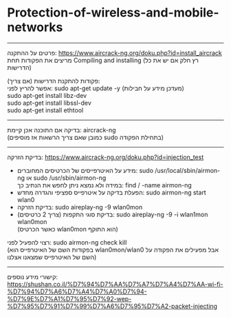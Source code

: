 # Protection-of-wireless-and-mobile-networks


--------------------------------------------------------------------------------------------------
פרטים על ההתקנה:
https://www.aircrack-ng.org/doku.php?id=install_aircrack    
מריצים את הפקודות תחת Compiling and installing (רץ חלק אם יש את כל הדרישות)
    
פקודות להתקנת הדרישות (אם צריך):    
אפשר להריץ לפני: sudo apt-get update -y (מעדכן מידע על חבילות)    
sudo apt-get install libz-dev    
sudo apt-get install libssl-dev    
sudo apt-get install ethtool    

--------------------------------------------------------------------------------------------------    

בדיקה אם התוכנה אכן קיימת: aircrack-ng    
(כמובן שאם צריך הרשאות אז מוסיפים sudo בתחילת הפקודה)

--------------------------------------------------------------------------------------------------    
בדיקת הזרקה: https://www.aircrack-ng.org/doku.php?id=injection_test    

* מידע על האיטרפייסים של הכרטיסים המחוברים: sudo /usr/local/sbin/airmon-ng או sudo /usr/sbin/airmon-ng   
  במידה ולא נמצא ניתן לחפש את הנתיב כך: find / -name airmon-ng   
* הפעלת בדיקה על איטרפייס ספציפי והגדרה מחדש: sudo airmon-ng start wlan0    
* בדיקת הזרקה: sudo aireplay-ng -9 wlan0mon     
* בדיקת סוגי התקפות (צריך 2 כרטיסים): sudo aireplay-ng -9 -i wlan1mon wlan0mon   
 (כאשר הכרטיס wlan0mon הוא התוקף) 

רצוי להפעיל לפני: sudo airmon-ng check kill   
(בפקודות השם של האיטרפייס הוא wlan0mon/wlan0 אבל מפעילים את הפקודה על השם של האיטרפייס שמצאנו אצלנו)

--------------------------------------------------------------------------------------------------    
קישורי מידע נוספים:     
https://shushan.co.il/%D7%94%D7%AA%D7%A7%D7%A4%D7%AA-wi-fi-%D7%94%D7%A6%D7%A4%D7%A0%D7%94-%D7%9E%D7%A1%D7%95%D7%92-wep-%D7%95%D7%91%D7%99%D7%A6%D7%95%D7%A2-packet-injecting
